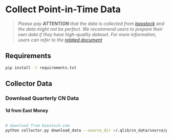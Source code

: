 # Collect Point-in-Time Data

> *Please pay **ATTENTION** that the data is collected from [baostock](http://baostock.com) and the data might not be perfect. We recommend users to prepare their own data if they have high-quality dataset. For more information, users can refer to the [related document](https://qlib.readthedocs.io/en/latest/component/data.html#converting-csv-format-into-qlib-format)*

## Requirements

```bash
pip install -r requirements.txt
```

## Collector Data


### Download Quarterly CN Data

#### 1d from East Money

```bash

# download from baostock.com
python collector.py download_data --source_dir ~/.qlib/cn_data/source/pit_quarter --start 2010-01-01 --end 2021-01-01 --interval quarterly

```
